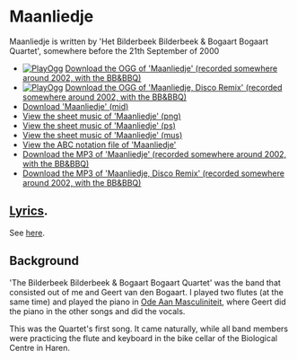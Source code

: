 # Maanliedje

Maanliedje is written by 'Het Bilderbeek
Bilderbeek & Bogaart Bogaart Quartet', somewhere before the 21th
September of 2000

 * [![PlayOgg](http://static.fsf.org/playogg/Play_ogg_80x15.png "I support PlayOgg!")](http://playogg.org) [Download the OGG of 'Maanliedje' (recorded somewhere around 2002, with the BB&BBQ)](http://www.richelbilderbeek.nl/CD01_02Maanliedje.ogg)
 * [![PlayOgg](http://static.fsf.org/playogg/Play_ogg_80x15.png "I support PlayOgg!")](http://playogg.org) [Download the OGG of 'Maanliedje, Disco Remix' (recorded somewhere around 2002, with the BB&BBQ)](http://www.richelbilderbeek.nl/CD01_06MaanliedjeDisco.ogg)
 * [Download 'Maanliedje' (mid)](http://www.richelbilderbeek.nl/SongMaanliedje.mid)
 * [View the sheet music of 'Maanliedje' (png)](01_maanliedje.png)
 * [View the sheet music of 'Maanliedje' (ps)](01_maanliedje.ps)
 * [View the sheet music of 'Maanliedje' (mus)](01_maanliedje.mus)
 * [View the ABC notation file of 'Maanliedje'](01_maanliedje.abc)
 * [Download the MP3 of 'Maanliedje' (recorded somewhere around 2002, with the BB&BBQ)](http://www.richelbilderbeek.nl/CD01_02Maanliedje.mp3)
 * [Download the MP3 of 'Maanliedje, Disco Remix' (recorded somewhere around 2002, with the BB&BBQ)](http://www.richelbilderbeek.nl/CD01_06MaanliedjeDisco.mp3)

## [Lyrics](01_maanliedje.txt).

See [here](01_maanliedje.txt).

## Background

'The Bilderbeek Bilderbeek & Bogaart Bogaart Quartet' was the band 
that consisted out of me and Geert van den Bogaart. I played 
two flutes (at the same time) and played the piano 
in [Ode Aan Masculiniteit](03_ode_aan_masculiniteit.md), where
Geert did the piano in the other songs and did the vocals.

This was the Quartet's first song. It came naturally, while all band members
were practicing the flute and keyboard in the bike cellar of the Biological
Centre in Haren.
 

